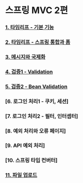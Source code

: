 # 스프링 MVC 2편

### [1. 타임리프 - 기본 기능](https://github.com/jjb8966/spring/blob/main/spring_mvc_2/md-file/1.%20%ED%83%80%EC%9E%84%EB%A6%AC%ED%94%84%20-%20%EA%B8%B0%EB%B3%B8%20%EA%B8%B0%EB%8A%A5.md#1-%ED%83%80%EC%9E%84%EB%A6%AC%ED%94%84---%EA%B8%B0%EB%B3%B8-%EA%B8%B0%EB%8A%A5)

### [2. 타임리프 - 스프링 통합과 폼](https://github.com/jjb8966/spring/blob/main/spring_mvc_2/md-file/2.%20%ED%83%80%EC%9E%84%EB%A6%AC%ED%94%84%20-%20%EC%8A%A4%ED%94%84%EB%A7%81%20%ED%86%B5%ED%95%A9%EA%B3%BC%20%ED%8F%BC.md#2-%ED%83%80%EC%9E%84%EB%A6%AC%ED%94%84---%EC%8A%A4%ED%94%84%EB%A7%81-%ED%86%B5%ED%95%A9%EA%B3%BC-%ED%8F%BC)

### [3. 메시지와 국제화](https://github.com/jjb8966/spring/blob/main/spring_mvc_2/md-file/3.%20%EB%A9%94%EC%8B%9C%EC%A7%80%EC%99%80%20%EA%B5%AD%EC%A0%9C%ED%99%94.md#3-%EB%A9%94%EC%8B%9C%EC%A7%80%EC%99%80-%EA%B5%AD%EC%A0%9C%ED%99%94)

### [4. 검증1 - Validation](https://github.com/jjb8966/spring/blob/main/spring_mvc_2/md-file/4.%20%EA%B2%80%EC%A6%9D%20-%20Validation.md#4-%EA%B2%80%EC%A6%9D1---validation)

### [5. 검증2 - Bean Validation](https://github.com/jjb8966/spring/blob/main/spring_mvc_2/md-file/5.%20%EA%B2%80%EC%A6%9D2%20-%20Bean%20Validation.md#5-%EA%B2%80%EC%A6%9D2---bean-validation)

### [6. 로그인 처리1 - 쿠키, 세션]

### [7. 로그인 처리2 - 필터, 인터셉터]

### [8. 예외 처리와 오류 페이지]

### [9. API 예외 처리]

### [10. 스프링 타입 컨버터]

### [11. 파일 업로드](https://github.com/jjb8966/spring/blob/main/spring_mvc_2/md-file/11.%20%ED%8C%8C%EC%9D%BC%20%EC%97%85%EB%A1%9C%EB%93%9C.md#11-%ED%8C%8C%EC%9D%BC-%EC%97%85%EB%A1%9C%EB%93%9C)
